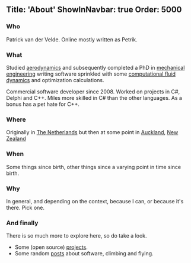 Title: 'About'
ShowInNavbar: true
Order: 5000
---

### Who

Patrick van der Velde. Online mostly written as Petrik.

### What

Studied [aerodynamics](https://www.tudelft.nl/en/lr/) and subsequently completed a PhD in [mechanical engineering](https://www.auckland.ac.nz/en/engineering/about-the-faculty/mechanical-engineering.html) writing software
sprinkled with some [computational fluid dynamics](https://en.wikipedia.org/wiki/Computational_fluid_dynamics) and optimization calculations.

Commercial software developer since 2008. Worked on projects in C#, Delphi and C++. Miles more skilled in C# than the other languages. As a bonus has a pet hate for C++.

### Where

Originally in [The Netherlands](https://en.wikipedia.org/wiki/Netherlands) but then at some point
in [Auckland](https://en.wikipedia.org/wiki/Auckland), [New Zealand](https://en.wikipedia.org/wiki/New_zealand)

### When

Some things since birth, other things since a varying point in time since birth.


### Why

In general, and depending on the context, because I can, or because it's there. Pick one.


### And finally

There is so much more to explore here, so do take a look.

* Some (open source) [projects](/projects.html).
* Some random [posts](/index.html) about software, climbing and flying.
